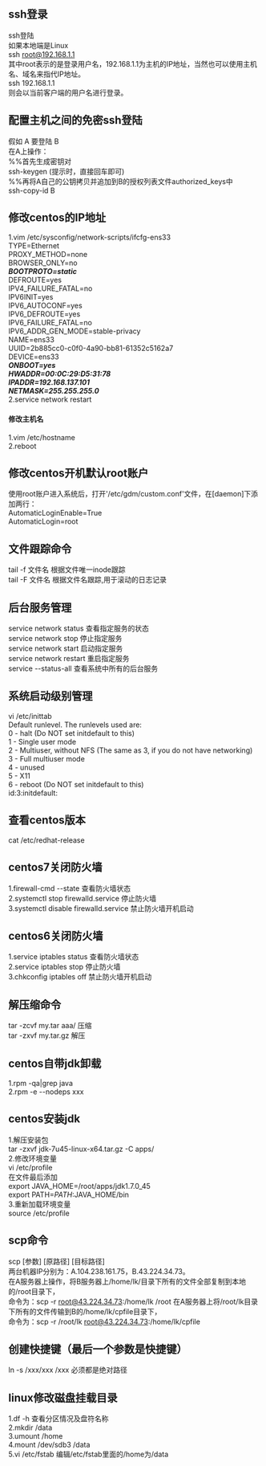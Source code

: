 ##  ssh登录 
ssh登陆  
如果本地端是Linux  
ssh root@192.168.1.1  
其中root表示的是登录用户名，192.168.1.1为主机的IP地址，当然也可以使用主机名、域名来指代IP地址。  
ssh 192.168.1.1  
则会以当前客户端的用户名进行登录。  

##  配置主机之间的免密ssh登陆
假如 A  要登陆  B  
在A上操作：  
%%首先生成密钥对  
ssh-keygen   (提示时，直接回车即可)  
%%再将A自己的公钥拷贝并追加到B的授权列表文件authorized_keys中  
ssh-copy-id   B  

##  修改centos的IP地址
1.vim /etc/sysconfig/network-scripts/ifcfg-ens33  
TYPE=Ethernet  
PROXY_METHOD=none  
BROWSER_ONLY=no  
**_BOOTPROTO=static_**  
DEFROUTE=yes  
IPV4_FAILURE_FATAL=no  
IPV6INIT=yes  
IPV6_AUTOCONF=yes  
IPV6_DEFROUTE=yes  
IPV6_FAILURE_FATAL=no  
IPV6_ADDR_GEN_MODE=stable-privacy  
NAME=ens33  
UUID=2b885cc0-c0f0-4a90-bb81-61352c5162a7  
DEVICE=ens33  
**_ONBOOT=yes  
HWADDR=00:0C:29:D5:31:78  
IPADDR=192.168.137.101  
NETMASK=255.255.255.0_**  
2.service network restart  

####  修改主机名
1.vim /etc/hostname  
2.reboot  

##  修改centos开机默认root账户  
使用root账户进入系统后，打开'/etc/gdm/custom.conf'文件，在[daemon]下添加两行：  
AutomaticLoginEnable=True  
AutomaticLogin=root  

##  文件跟踪命令
tail -f 文件名 根据文件唯一inode跟踪  
tail -F 文件名 根据文件名跟踪,用于滚动的日志记录  

##  后台服务管理
service network status   查看指定服务的状态  
service network stop     停止指定服务  
service network start    启动指定服务  
service network restart  重启指定服务  
service --status-all  查看系统中所有的后台服务  

##  系统启动级别管理
vi  /etc/inittab  
Default runlevel. The runlevels used are:  
0 - halt (Do NOT set initdefault to this)  
1 - Single user mode  
2 - Multiuser, without NFS (The same as 3, if you do not have networking)  
3 - Full multiuser mode  
4 - unused  
5 - X11  
6 - reboot (Do NOT set initdefault to this)  
id:3:initdefault:  

##  查看centos版本
cat /etc/redhat-release  

##  centos7关闭防火墙
1.firewall-cmd --state  查看防火墙状态  
2.systemctl stop firewalld.service  停止防火墙  
3.systemctl disable firewalld.service 禁止防火墙开机启动  

##  centos6关闭防火墙
1.service iptables status  查看防火墙状态  
2.service iptables stop  停止防火墙  
3.chkconfig iptables off  禁止防火墙开机启动  

##  解压缩命令
tar -zcvf my.tar aaa/  压缩  
tar -zxvf my.tar.gz  解压  

##  centos自带jdk卸载
1.rpm -qa|grep java  
2.rpm -e --nodeps xxx  

##  centos安装jdk
1.解压安装包  
tar -zxvf jdk-7u45-linux-x64.tar.gz -C apps/  
2.修改环境变量  
vi /etc/profile  
在文件最后添加  
export JAVA_HOME=/root/apps/jdk1.7.0_45  
export PATH=$PATH:$JAVA_HOME/bin  
3.重新加载环境变量  
source /etc/profile  

##  scp命令
scp [参数] [原路径] [目标路径]  
两台机器IP分别为：A.104.238.161.75，B.43.224.34.73。  
在A服务器上操作，将B服务器上/home/lk/目录下所有的文件全部复制到本地的/root目录下，  
命令为：scp -r root@43.224.34.73:/home/lk /root
在A服务器上将/root/lk目录下所有的文件传输到B的/home/lk/cpfile目录下，  
命令为：scp -r /root/lk root@43.224.34.73:/home/lk/cpfile  

##  创建快捷键（最后一个参数是快捷键）
ln -s /xxx/xxx /xxx 必须都是绝对路径  

##  linux修改磁盘挂载目录
1.df  -h    查看分区情况及盘符名称  
2.mkdir  /data  
3.umount /home  
4.mount /dev/sdb3 /data  
5.vi /etc/fstab  编辑/etc/fstab里面的/home为/data  
